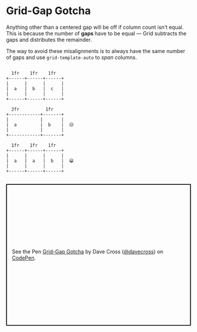 # Grid-Gap Gotcha  
  
Anything other than a centered gap will be off if column count isn’t equal. This is because the number of **gaps** have to be equal — Grid subtracts the gaps and distributes the remainder.   
  
The way to avoid these misalignments is to always have the same number of gaps and use `grid-template-auto` to _span_ columns.  
  
```  
  
  1fr    1fr    1fr  
+------+------+------+  
|      |      |      |  
|  a   |  b   |  c   |  
|      |      |      |  
+------+------+------+  
  
  2fr          1fr  
+------------+-------+  
|            |       |  
|  a         |  b    |  😒  
|            |       |  
+------------+-------+  
  
  1fr    1fr    1fr  
+------+------+------+  
|      |      |      |  
|  a   |  a   |  b   |  😀  
|      |      |      |  
+------+------+------+  
  
```  
  
<p class="codepen" data-height="385" data-theme-id="0" data-default-tab="result" data-user="davecross" data-slug-hash="12fd519a1e5f536d3e27ef8b9f702b90" style="height: 385px; box-sizing: border-box; display: flex; align-items: center; justify-content: center; border: 2px solid black; margin: 1em 0; padding: 1em;" data-pen-title="Grid-Gap Gotcha">
  <span>See the Pen <a href="https://codepen.io/davecross/pen/12fd519a1e5f536d3e27ef8b9f702b90/">
  Grid-Gap Gotcha</a> by Dave Cross (<a href="https://codepen.io/davecross">@davecross</a>)
  on <a href="https://codepen.io">CodePen</a>.</span>
</p>

<codepen/>

